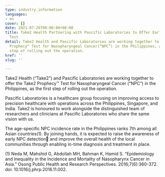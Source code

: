 ```yaml
---
type: industry_information
languages:
- en
cover: []
date: 2021-07-26T00:00:00+08:00
title: Take2 Health Partnering with Pascific Laboratories to Offer Early Cancer Detection
  Test
detail: Take2 Health and Pascific Laboratories are working together to offer the Take2
  Prophecy™ Test for Nasopharyngeal Cancer(“NPC”) in the Philippines, as the first
  step of rolling out the operation.
href: ''
slug: ''

---
```

Take2 Health (“Take2”) and Pascific Laboratories are working together to offer the Take2 Prophecy™ Test for Nasopharyngeal Cancer (“NPC”) in the Philippines, as the first step of rolling out the operation.

Pascific Laboratories is a healthcare group focusing on improving access to precision healthcare with operations across the Philippines, Singapore, and India. Take2 is honoured to work alongside the distinguished team of researchers and clinicians at Pascific Laboratories who share the same vision with us.

The age-specific NPC incidence rate in the Philippines ranks 7th among all Asian countries(1). By joining hands, it is expected to raise the awareness of early NPC detection and improve the overall health of the local communities through enabling in-time diagnosis and treatment in place.

(1) Neda M, Mahshid G, Abdollah MH, Bahman K, Hamid S. “Epidemiology and Inequality in the Incidence and Mortality of Nasopharynx Cancer in Asia.” Osong Public Health and Research Perspectives. 2016;7(6):360-372. doi: 10.1016/j.phrp.2016.11.002.